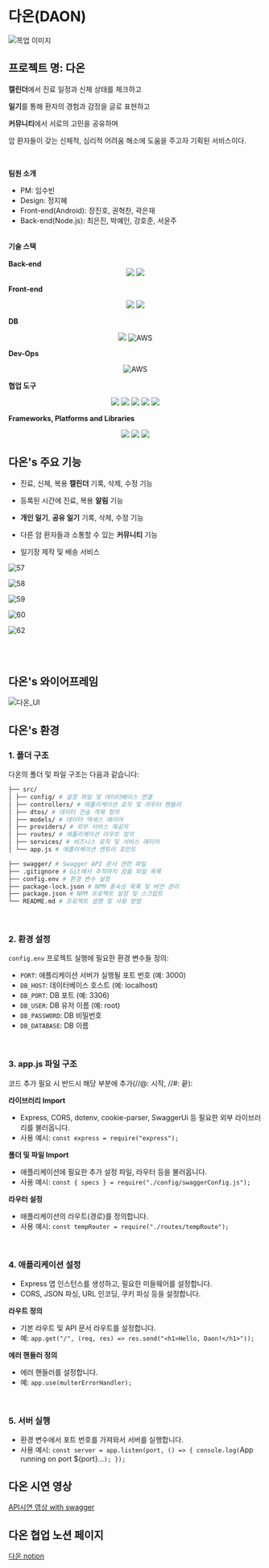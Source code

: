 # 다온(DAON)

![목업 이미지](https://github.com/Daon-UMC-5th/Node/assets/83913407/04c5b3af-ecbe-4993-8fae-04dc64a01e90)

## 프로젝트 명: 다온

 **캘린더**에서 진료 일정과 신체 상태를 체크하고


**일기**를 통해 환자의 경험과 감정을 글로 표현하고


**커뮤니티**에서 서로의 고민을 공유하며


암 환자들이 갖는 신체적, 심리적 어려움 해소에 도움을 주고자 기획된 서비스이다.


<br>

<b>팀원 소개</b>

- PM: 임수빈
- Design: 정지혜
- Front-end(Android): 장진호, 권혁찬, 곽은재
- Back-end(Node.js): 최은진, 박예인, 강호준, 서윤주

<br>
<b>기술 스택</b>
<br>
<br>
<b> Back-end </b>
<div align=center>
<img src="https://img.shields.io/badge/express-000000?style=for-the-badge&logo=express&logoColor=white">
<img src="https://img.shields.io/badge/node.js-339933?style=for-the-badge&logo=Node.js&logoColor=white">
</div>

<b> Front-end </b>
<div align=center>
<img src="https://img.shields.io/badge/Android%20Studio-3DDC84.svg?style=for-the-badge&logo=android-studio&logoColor=white">
<img src="https://img.shields.io/badge/kotlin-%237F52FF.svg?style=for-the-badge&logo=kotlin&logoColor=white">
</div>

<b> DB </b>
<div align=center>
<img src="https://img.shields.io/badge/mysql-4479A1?style=for-the-badge&logo=mysql&logoColor=white">  
<img alt="AWS" src="https://img.shields.io/badge/AmazonS3-f7f7f7?style=for-the-badge&logo=Amazon AWS&logoColor=f89400">
</div>

<b> Dev-Ops </b>
<div align=center>
<img alt="AWS" src="https://img.shields.io/badge/AmazonEC2-F7DF1E?style=for-the-badge&logo=Amazon AWS&logoColor=f89400">
</div>

<b> 협업 도구 </b>
<div align=center>
<img src="https://img.shields.io/badge/figma-%23F24E1E.svg?style=for-the-badge&logo=figma&logoColor=white">
<img src="https://img.shields.io/badge/github-%23121011.svg?style=for-the-badge&logo=github&logoColor=white">
<img src="https://img.shields.io/badge/-Swagger-%23Clojure?style=for-the-badge&logo=swagger&logoColor=white">
<img src="https://img.shields.io/badge/Notion-FFFFFF.svg?style=for-the-badge&logo=notion&logoColor=black">
<img src="https://img.shields.io/badge/Discord-%235865F2.svg?style=for-the-badge&logo=discord&logoColor=white">
</div>

<b> Frameworks, Platforms and Libraries </b>
<div align=center>
<img src="https://img.shields.io/badge/JWT-black?style=for-the-badge&logo=JSON%20web%20tokens">
<img src="https://img.shields.io/badge/NPM-%23CB3837.svg?style=for-the-badge&logo=npm&logoColor=white">
<img src="https://img.shields.io/badge/NODEMON-%23323330.svg?style=for-the-badge&logo=nodemon&logoColor=%BBDEAD">
</div>

## 다온's 주요 기능

- 진료, 신체, 복용 **캘린더** 기록, 삭제, 수정 기능
  
- 등록된 시간에 진료, 복용 **알림** 기능
  
- **개인 일기**, **공유 일기** 기록, 삭제, 수정 기능
  
- 다른 암 환자들과 소통할 수 있는 **커뮤니티** 기능
  
- 일기장 제작 및 배송 서비스
  
![57](https://github.com/Daon-UMC-5th/Node/assets/83913407/6a6a80ac-977d-4fd4-8676-90332c74a8d4)

![58](https://github.com/Daon-UMC-5th/Node/assets/83913407/0d32236c-7e82-44c4-9f3c-d790829732a6)

![59](https://github.com/Daon-UMC-5th/Node/assets/83913407/36144c60-d607-4686-8a7b-2aa3bb342261)

![60](https://github.com/Daon-UMC-5th/Node/assets/83913407/233ce52c-81c2-4d4d-ae2c-9ac7468c3c97)

![62](https://github.com/Daon-UMC-5th/Node/assets/83913407/15999ddb-0527-44f4-82ee-af67d33ad60d)

<br>
<br>

## 다온's 와이어프레임

![다온_UI](https://github.com/Daon-UMC-5th/Node/assets/83913407/c5aa4cb9-1fb3-466e-bb8f-0948b64c326f)



## 다온's 환경

### 1. 폴더 구조

다온의 폴더 및 파일 구조는 다음과 같습니다:

```bash
├── src/
│ ├── config/ # 설정 파일 및 데이터베이스 연결
│ ├── controllers/ # 애플리케이션 로직 및 라우터 핸들러
│ ├── dtos/ # 데이터 전송 객체 정의
│ ├── models/ # 데이터 엑세스 레이어
│ ├── providers/ # 외부 서비스 제공자
│ ├── routes/ # 애플리케이션 라우트 정의
│ ├── services/ # 비즈니스 로직 및 서비스 레이어
│ └── app.js # 애플리케이션 엔트리 포인트

├── swagger/ # Swagger API 문서 관련 파일
├── .gitignore # Git에서 추적하지 않을 파일 목록
├── config.env # 환경 변수 설정
├── package-lock.json # NPM 종속성 목록 및 버전 관리
├── package.json # NPM 프로젝트 설정 및 스크립트
└── README.md # 프로젝트 설명 및 사용 방법
```
<br>

### 2. 환경 설정

`config.env` 프로젝트 실행에 필요한 환경 변수들 정의:

- `PORT`: 애플리케이션 서버가 실행될 포트 번호 (예: 3000)
- `DB_HOST`: 데이터베이스 호스트 (예: localhost)
- `DB_PORT`: DB 포트 (예: 3306)
- `DB_USER`: DB 유저 이름 (예: root)
- `DB_PASSWORD`: DB 비밀번호
- `DB_DATABASE`: DB 이름
<br>

### 3. app.js 파일 구조

코드 추가 필요 시 반드시 해당 부분에 추가(//@: 시작, //#: 끝):

<b> 라이브러리 Import</b>

- Express, CORS, dotenv, cookie-parser, SwaggerUi 등 필요한 외부 라이브러리를 불러옵니다.
- 사용 예시: `const express = require("express");`

<b> 폴더 및 파일 Import</b>

- 애플리케이션에 필요한 추가 설정 파일, 라우터 등을 불러옵니다.
- 사용 예시: `const { specs } = require("./config/swaggerConfig.js");`

<b> 라우터 설정</b>

- 애플리케이션의 라우트(경로)를 정의합니다.
- 사용 예시: `const tempRouter = require("./routes/tempRoute");`
<br>

### 4. 애플리케이션 설정

- Express 앱 인스턴스를 생성하고, 필요한 미들웨어를 설정합니다.
- CORS, JSON 파싱, URL 인코딩, 쿠키 파싱 등을 설정합니다.

<b> 라우트 정의</b>

- 기본 라우트 및 API 문서 라우트를 설정합니다.
- 예: `app.get("/", (req, res) => res.send("<h1>Hello, Daon!</h1>"));`

<b> 에러 핸들러 정의</b>

- 에러 핸들러를 설정합니다.
- 예: `app.use(multerErrorHandler);`
<br>

### 5. 서버 실행

- 환경 변수에서 포트 번호를 가져와서 서버를 실행합니다.
- 사용 예시: `const server = app.listen(port, () => { console.log(`App running on port ${port}...`); });`

## 다온 시연 영상
[API시연 영상 with swagger](https://www.youtube.com/watch?v=rYjzQ8iakwI&feature=youtu.be) 

## 다온 협업 노션 페이지
[다온 notion](https://bronzed-face-2a7.notion.site/DAON-e179154311634f3ba5962e7817f32bef?pvs=4)
